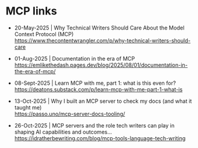 # MCP links

- 20-May-2025 | Why Technical Writers Should Care About the Model Context Protocol (MCP)<br>
  https://www.thecontentwrangler.com/p/why-technical-writers-should-care<br>

- 01-Aug-2025 | Documentation in the era of MCP<br>
  https://emlikethedash.pages.dev/blog/2025/08/01/documentation-in-the-era-of-mcp/<br>

- 08-Sept-2025 | Learn MCP with me, part 1: what is this even for?<br>
  https://deatons.substack.com/p/learn-mcp-with-me-part-1-what-is<br>

- 13-Oct-2025 | Why I built an MCP server to check my docs (and what it taught me)<br>
  https://passo.uno/mcp-server-docs-tooling/<br>

- 26-Oct-2025 | MCP servers and the role tech writers can play in shaping AI capabilities and outcomes...<br>
  https://idratherbewriting.com/blog/mcp-tools-language-tech-writing

  



